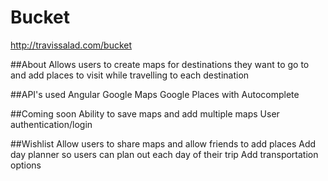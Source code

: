 # Bucket
http://travissalad.com/bucket

##About
Allows users to create maps for destinations they want to go to and add places to visit while travelling to each destination

##API's used
Angular Google Maps
Google Places with Autocomplete

##Coming soon
Ability to save maps and add multiple maps
User authentication/login

##Wishlist
Allow users to share maps and allow friends to add places
Add day planner so users can plan out each day of their trip
Add transportation options



